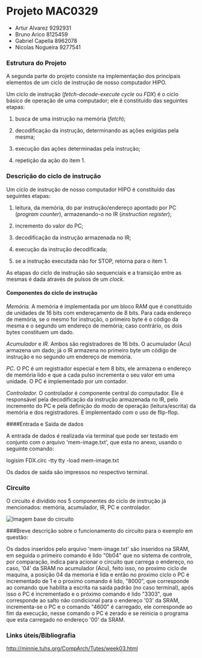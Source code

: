 # Projeto MAC0329

- Artur Alvarez		9292931
- Bruno Arico         8125459
- Gabriel Capella     8962078
- Nicolas Nogueira    9277541

### Estrutura do Projeto

A segunda parte do projeto consiste na implementação dos principais elementos de um ciclo de instrução de nosso computador HIPO.

Um ciclo de instrução (_fetch-decode-execute cycle_ ou _FDX_) é o ciclo básico de operação de uma computador; ele é constituído das seguintes etapas:

1. busca de uma instrução na memória (_fetch_);

2. decodificação da instrução, determinando as ações exigidas pela mesma;

3. execução das ações determinadas pela instrução;

4. repetição da ação do item 1.

### Descrição do ciclo de instrução

Um ciclo de instrução de nosso computador HIPO é constituído das seguintes etapas:

1. leitura, da memória, do par instrução/endereço apontado por PC (_program counter_), armazenando-o no IR (_instruction register_);

2. incremento do valor do PC;

3. decodificação da instrução armazenada no IR;

4. execução da instrução decodificada;

5. se a instrução executada não for STOP, retorna para o item 1.

As etapas do ciclo de instrução são sequenciais e a transição entre as mesmas é dada através de pulsos de um _clock_.

#### Componentes do ciclo de instrução

*Memória.* A memória é implementada por um bloco RAM que é constituído de unidades de 16 bits com endereçamento de 8 bits. Para cada endereço de memória, se o mesmo for instrução, o primeiro byte é o código da mesma e o segundo um endereço de memória; caso contrário, os dois bytes constituem um dado.

*Acumulador* e *IR.* Ambos são registradores de 16 bits. O acumulador (Acu) armazena um dado; já o IR armazena no primeiro byte um código de instrução e no segundo um endereço de memória.

<!-- Comentei apenas o PC implementado com um contador -->
*PC.* O PC é um registrador especial e tem 8 bits, ele armazena o endereço de memória lido e que a cada pulso incrementa o seu valor em uma unidade. O PC é implementado por um contador.

*Controlador.* O controlador é componente central do computador. Ele é responsável pela decodificação da instrução armazenada no IR, pelo incremento do PC e pela definição do modo de operação (leitura/escrita) da memória e dos registradores. É implementado com o uso de flip-flop.

<!-- Comentar a entrada e saída de dados -->

####Entrada e Saida de dados

A entrada de dados é realizada via terminal que pode ser testado em conjunto com o arquivo 'mem-image.txt', que esta no anexo, usando o seguinte comando:

logisim FDX.circ -tty tty -load mem-image.txt

Os dados de saida são impressos no respectivo terminal.

### Circuito

O circuito é dividido nos 5 componentes do ciclo de instrução já mencionados: memória, acumulador, IR, PC e controlador.

![Imagem base do circuito](images/circuito2.png)

###Breve descrição sobre o funcionamento do circuito para o exemplo em questão:

Os dados inseridos pelo arquivo 'mem-image.txt' são inseridos na SRAM, em seguida o primeiro comando é lido "0b04" que no sistema de controle, por comparação, indica para acionar o circuito que carrega o endereço, no caso, '04' da SRAM no acumulador (Acu), feito isso, no proximo ciclo de maquina, a posição 04 da memoria é lida e então no proximo ciclo o PC é incrementado de 1 e o proximo comando é lido, "8000", que corresponde ao comando que habilita a escrita na saida padrão (no caso terminal), após isso o PC é incrementado e o próximo comando é lido "3303", que corresponde ao salto não condicional para o endereço '03' da SRAM, incrementa-se o PC e o comando "4600" é carregado, ele corresponde ao fim da execução, nesse comando o PC é zerado e se reinicia o programa que esta carregado no endereço '00' da SRAM.

### Links úteis/Bibliografia

http://minnie.tuhs.org/CompArch/Tutes/week03.html
